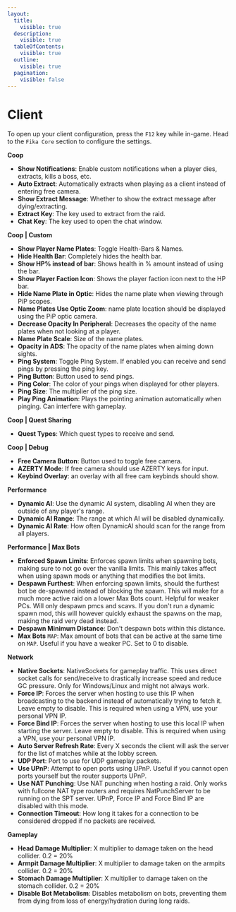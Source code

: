 ```yaml
---
layout:
  title:
    visible: true
  description:
    visible: true
  tableOfContents:
    visible: true
  outline:
    visible: true
  pagination:
    visible: false
---
```


# Client

To open up your client configuration, press the `F12` key while in-game. Head to the `Fika Core` section to configure the settings.

**Coop**

* **Show Notifications**: Enable custom notifications when a player dies, extracts, kills a boss, etc.
* **Auto Extract**: Automatically extracts when playing as a client instead of entering free camera.
* **Show Extract Message**: Whether to show the extract message after dying/extracting.
* **Extract Key**: The key used to extract from the raid.
* **Chat Key**: The key used to open the chat window.

**Coop | Custom**

* **Show Player Name Plates**: Toggle Health-Bars & Names.
* **Hide Health Bar**: Completely hides the health bar.
* **Show HP% instead of bar**: Shows health in % amount instead of using the bar.
* **Show Player Faction Icon**: Shows the player faction icon next to the HP bar.
* **Hide Name Plate in Optic**: Hides the name plate when viewing through PiP scopes.
* **Name Plates Use Optic Zoom**: name plate location should be displayed using the PiP optic camera.
* **Decrease Opacity In Peripheral**: Decreases the opacity of the name plates when not looking at a player.
* **Name Plate Scale**: Size of the name plates.
* **Opacity in ADS**: The opacity of the name plates when aiming down sights.
* **Ping System**: Toggle Ping System. If enabled you can receive and send pings by pressing the ping key.
* **Ping Button**: Button used to send pings.
* **Ping Color**: The color of your pings when displayed for other players.
* **Ping Size**: The multiplier of the ping size.
* **Play Ping Animation**: Plays the pointing animation automatically when pinging. Can interfere with gameplay.

**Coop | Quest Sharing**

* **Quest Types**: Which quest types to receive and send.

**Coop | Debug**

* **Free Camera Button**: Button used to toggle free camera.
* **AZERTY Mode**: If free camera should use AZERTY keys for input.
* **Keybind Overlay**: an overlay with all free cam keybinds should show.

**Performance**

* **Dynamic AI**: Use the dynamic AI system, disabling AI when they are outside of any player's range.
* **Dynamic AI Range**: The range at which AI will be disabled dynamically.
* **Dynamic AI Rate**: How often DynamicAI should scan for the range from all players.

**Performance | Max Bots**

* **Enforced Spawn Limits**: Enforces spawn limits when spawning bots, making sure to not go over the vanilla limits. This mainly takes affect when using spawn mods or anything that modifies the bot limits.
* **Despawn Furthest**: When enforcing spawn limits, should the furthest bot be de-spawned instead of blocking the spawn. This will make for a much more active raid on a lower Max Bots count. Helpful for weaker PCs. Will only despawn pmcs and scavs. If you don't run a dynamic spawn mod, this will however quickly exhaust the spawns on the map, making the raid very dead instead.
* **Despawn Minimum Distance**: Don't despawn bots within this distance.
* **Max Bots** `MAP`: Max amount of bots that can be active at the same time on `MAP`. Useful if you have a weaker PC. Set to 0 to disable.

**Network**

* **Native Sockets**: NativeSockets for gameplay traffic. This uses direct socket calls for send/receive to drastically increase speed and reduce GC pressure. Only for Windows/Linux and might not always work.
* **Force IP**: Forces the server when hosting to use this IP when broadcasting to the backend instead of automatically trying to fetch it. Leave empty to disable. This is required when using a VPN, use your personal VPN IP.
* **Force Bind IP**: Forces the server when hosting to use this local IP when starting the server. Leave empty to disable. This is required when using a VPN, use your personal VPN IP.
* **Auto Server Refresh Rate**: Every X seconds the client will ask the server for the list of matches while at the lobby screen.
* **UDP Port**: Port to use for UDP gameplay packets.
* **Use UPnP**: Attempt to open ports using UPnP. Useful if you cannot open ports yourself but the router supports UPnP.
* **Use NAT Punching**: Use NAT punching when hosting a raid. Only works with fullcone NAT type routers and requires NatPunchServer to be running on the SPT server. UPnP, Force IP and Force Bind IP are disabled with this mode.
* **Connection Timeout**: How long it takes for a connection to be considered dropped if no packets are received.

**Gameplay**

* **Head Damage Multiplier**: X multiplier to damage taken on the head collider. 0.2 = 20%
* **Armpit Damage Multiplier**: X multiplier to damage taken on the armpits collider. 0.2 = 20%
* **Stomach Damage Multiplier**: X multiplier to damage taken on the stomach collider. 0.2 = 20%
* **Disable Bot Metabolism**: Disables metabolism on bots, preventing them from dying from loss of energy/hydration during long raids.
